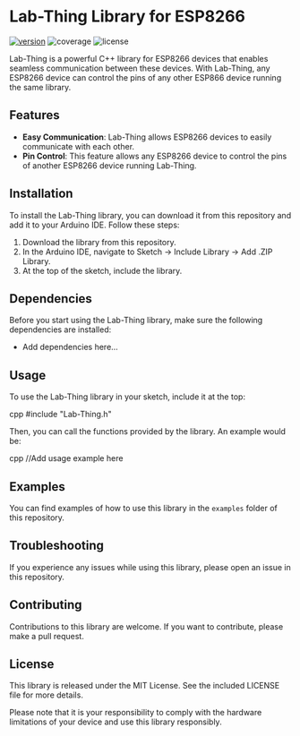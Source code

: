 # Lab-Thing Library for ESP8266
[![version](https://img.shields.io/badge/version-1.0.0-brightgreen)](https://github.com/guyostfeld/Lab-Thing/)
![coverage](https://img.shields.io/badge/coverage-100%25-brightgreen)
![license](https://img.shields.io/badge/license-MIT-brightgreen)

Lab-Thing is a powerful C++ library for ESP8266 devices that enables seamless communication between these devices. With Lab-Thing, any ESP8266 device can control the pins of any other ESP866 device running the same library.

## Features

- **Easy Communication**: Lab-Thing allows ESP8266 devices to easily communicate with each other.
- **Pin Control**: This feature allows any ESP8266 device to control the pins of another ESP8266 device running Lab-Thing.

## Installation

To install the Lab-Thing library, you can download it from this repository and add it to your Arduino IDE. Follow these steps:

1. Download the library from this repository.
2. In the Arduino IDE, navigate to Sketch -> Include Library -> Add .ZIP Library.
3. At the top of the sketch, include the library.

## Dependencies

Before you start using the Lab-Thing library, make sure the following dependencies are installed:

- Add dependencies here...

## Usage

To use the Lab-Thing library in your sketch, include it at the top:

cpp #include "Lab-Thing.h"

Then, you can call the functions provided by the library. An example would be:

cpp //Add usage example here


## Examples

You can find examples of how to use this library in the `examples` folder of this repository.

## Troubleshooting

If you experience any issues while using this library, please open an issue in this repository.

## Contributing

Contributions to this library are welcome. If you want to contribute, please make a pull request.

## License

This library is released under the MIT License. See the included LICENSE file for more details.

Please note that it is your responsibility to comply with the hardware limitations of your device and use this library responsibly.

